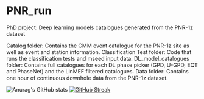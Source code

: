 # PNR_run
PhD project: Deep learning models catalogues generated from the PNR-1z dataset

Catalog folder: Contains the CMM event catalogue for the PNR-1z site as well as event and station information.
Classification Test folder: Code that runs the classification tests and mseed input data.
DL_model_catalogues folder: Contains full catalogues for each DL phase picker (GPD, U-GPD, EQT and PhaseNet) and the LinMEF filtered catalogues.
Data folder: Contains one hour of continuous downhole data from the PNR-1z dataset.

![Anurag's GitHub stats](https://github-readme-stats.vercel.app/api?username=cl16908&show_icons=true&theme=github_dark)
[![GitHub Streak](https://github-readme-streak-stats.herokuapp.com?user=cl16908&background=0d1116&stroke=58a5fe&ring=58a5fe&currStreakNum=58a5fe&sideNums=58a5fe&fire=58a5fe&currStreakLabel=58a5fe&sideLabels=58a5fe&dates=c3d0d8)](https://git.io/streak-stats)
